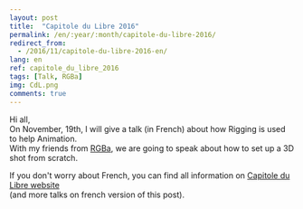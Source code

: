 ```yaml
---
layout: post
title:  "Capitole du Libre 2016"
permalink: /en/:year/:month/capitole-du-libre-2016/
redirect_from:
  - /2016/11/capitole-du-libre-2016-en/
lang: en
ref: capitole_du_libre_2016
tags: [Talk, RGBa]
img: CdL.png
comments: true
---
```


Hi all,  
On November, 19th, I will give a talk (in French) about how Rigging is used to help Animation.  
With my friends from [RGBa][2], we are going to speak about how to set up a 3D shot from scratch.

If you don't worry about French, you can find all information on [Capitole du Libre website][1]  
(and more talks on french version of this post).


[1]: https://2016.capitoledulibre.org
[2]: http://RGBa.fr
